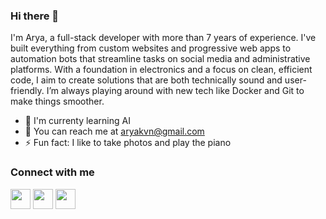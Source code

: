 ### Hi there 👋

I'm Arya, a full-stack developer with more than 7 years of experience. I've built everything from custom websites and progressive web apps to automation bots that streamline tasks on social media and administrative platforms. With a foundation in electronics and a focus on clean, efficient code, I aim to create solutions that are both technically sound and user-friendly. I’m always playing around with new tech like Docker and Git to make things smoother.

- 🌿 I'm currenty learning AI
- 📩 You can reach me at aryakvn@gmail.com
- ⚡ Fun fact: I like to take photos and play the piano

### Connect with me
<a href="https://reddit.com/user/aryakvn-/"><img src="https://1000logos.net/wp-content/uploads/2017/05/symbol-Reddit-Logo-390x500.jpg" style="height: 32px"/></a>
<a href="https://instagram.com/aryakvn/"><img src="https://1000logos.net/wp-content/uploads/2017/02/Instagram-Logo-500x281.png" style="height: 32px"/></a>
<a href="https://www.linkedin.com/in/arya-kavian-925994191/"><img src="https://1000logos.net/wp-content/uploads/2017/03/Symbol-LinkedIn-500x500.jpg" style="height: 32px"/></a>
